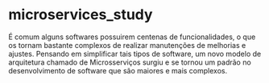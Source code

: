 # microservices_study
É comum alguns softwares possuirem centenas de funcionalidades, o que os tornam bastante complexos de realizar manutenções de melhorias e ajustes. Pensando em simplificar tais tipos de software, um novo modelo de arquitetura chamado de Microsserviços surgiu e se tornou um padrão no desenvolvimento de software que são maiores e mais complexos.
